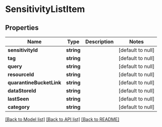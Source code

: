 # SensitivityListItem

## Properties
Name | Type | Description | Notes
------------ | ------------- | ------------- | -------------
**sensitivityId** | **string** |  | [default to null]
**tag** | **string** |  | [default to null]
**query** | **string** |  | [default to null]
**resourceId** | **string** |  | [default to null]
**quarantineBucketLink** | **string** |  | [default to null]
**dataStoreId** | **string** |  | [default to null]
**lastSeen** | **string** |  | [default to null]
**category** | **string** |  | [default to null]

[[Back to Model list]](../README.md#documentation-for-models) [[Back to API list]](../README.md#documentation-for-api-endpoints) [[Back to README]](../README.md)


